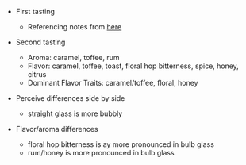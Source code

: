 * First tasting
	* Referencing notes from [here](obsidian://open?vault=cicerone&file=modules%2Fbelgian%2Factivities%2F09_a__saison_v_biere_de_garde)
* Second tasting
	* Aroma: caramel, toffee, rum
	* Flavor: caramel, toffee, toast, floral hop bitterness, spice, honey, citrus
	* Dominant Flavor Traits: caramel/toffee, floral, honey

* Perceive differences side by side
	* straight glass is more bubbly
* Flavor/aroma differences
	* floral hop bitterness is ay more pronounced in bulb glass
	* rum/honey is more pronounced in bulb glass